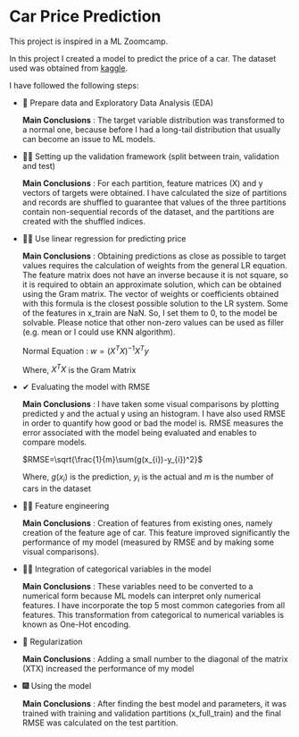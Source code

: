 # Car Price Prediction

This project is inspired in a ML Zoomcamp.

In this project I created a model to predict the price of a car. The dataset used was obtained from [kaggle](https://www.kaggle.com/CooperUnion/cardataset).

I have followed the following steps:

* 👀 Prepare data and Exploratory Data Analysis (EDA)

  **Main Conclusions** : The target variable distribution was transformed to a normal one, because before I had a long-tail distribution that usually can become an issue to ML models.


* 🐱‍👤 Setting up the validation framework (split between train, validation and test)

   **Main Conclusions** : For each partition, feature matrices (X) and y vectors of targets were obtained. I have calculated the size of partitions and records are shuffled to guarantee that values of the three partitions contain non-sequential records of the dataset, and the partitions are created with the shuffled indices.


* 👩‍💻 Use linear regression for predicting price

   **Main Conclusions** : Obtaining predictions as close as possible to target values requires the calculation of weights from the general LR equation. The feature matrix does not have an inverse because it is not square, so it is required to obtain an approximate solution, which can be obtained using the Gram matrix. The vector of weights or coefficients obtained with this formula is the closest possible solution to the LR system.
   Some of the features in x_train are NaN. So, I set them to 0, to the model be solvable. Please notice that other non-zero values can be used as filler (e.g. mean or I could use KNN algorithm).

   Normal Equation :  $w=(X^TX)^{-1}X^Ty$

    Where, $X^TX$ is the Gram Matrix

* ✔ Evaluating the model with RMSE

    **Main Conclusions** : I have taken some visual comparisons by plotting predicted y and the actual y using an histogram. I have also used RMSE in order to quantify how good or bad the model is. RMSE measures the error associated with the model being evaluated and enables to compare models.

    $RMSE=\sqrt{\frac{1}{m}\sum(g(x_{i})-y_{i})^2}$
    
    Where, $g(x_{i})$ is the prediction, $y_{i}$ is the actual and $m$ is the number of cars in the dataset

* 🏋️‍♀️ Feature engineering  

   **Main Conclusions** : Creation of features from existing ones, namely creation of the feature age of car. This feature improved significantly the performance of my model (measured by RMSE and by making some visual comparisons).


* 👨‍🚀 Integration of categorical variables in the model

   **Main Conclusions** : These variables need to be converted to a numerical form because ML models can interpret only numerical features. I have incorporate the top 5 most common categories from all features. This transformation from categorical to numerical variables is known as One-Hot encoding.


* 📏 Regularization

   **Main Conclusions** : Adding a small number to the diagonal of the matrix (XTX) increased the performance of my model


* 🎆 Using the model 

   **Main Conclusions** : After finding the best model and parameters, it was trained with training and validation partitions (x_full_train) and the final RMSE was calculated on the test partition.



